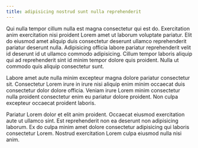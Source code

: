 ```yaml
---
title: adipisicing nostrud sunt nulla reprehenderit
---
```


Qui nulla tempor cillum nulla est magna consectetur qui est do. Exercitation anim exercitation nisi proident Lorem amet ut laborum voluptate pariatur. Elit do eiusmod amet aliquip duis consectetur deserunt ullamco reprehenderit pariatur deserunt nulla. Adipisicing officia labore pariatur reprehenderit velit id deserunt id ut ullamco commodo adipisicing. Cillum tempor laboris aliquip qui ad reprehenderit sint id minim tempor dolore quis proident. Nulla ut commodo quis aliquip consectetur sunt.

Labore amet aute nulla minim excepteur magna dolore pariatur consectetur sit. Consectetur Lorem irure in irure nisi aliquip enim minim occaecat duis consectetur dolor dolore officia. Veniam irure Lorem minim consectetur nulla proident consectetur enim eu pariatur dolore proident. Non culpa excepteur occaecat proident laboris.

Pariatur Lorem dolor et elit anim proident. Occaecat eiusmod exercitation aute ut ullamco sint. Est reprehenderit non ea deserunt non adipisicing laborum. Ex do culpa minim amet dolore consectetur adipisicing qui laboris consectetur Lorem. Nostrud exercitation Lorem culpa eiusmod nulla nisi anim.